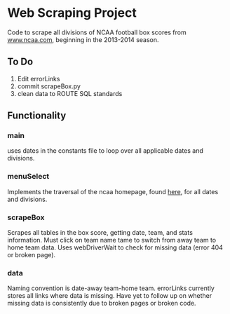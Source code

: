 # Web Scraping Project

Code to scrape all divisions of NCAA football box scores from www.ncaa.com, beginning in the 2013-2014 season.

## To Do

1. Edit errorLinks
2. commit scrapeBox.py
3. clean data to ROUTE SQL standards

## Functionality

### main

uses dates in the constants file to loop over all applicable dates and divisions.

### menuSelect

Implements the traversal of the ncaa homepage, found [here](`https://stats.ncaa.org/season_divisions/11420/scoreboards?utf8=%E2%9C%93&season_division_id=&game_date=08%2F01%2F2013&conference_id=0&tournament_id=&commit=Submit`), for all dates and divisions.

### scrapeBox

Scrapes all tables in the box score, getting date, team, and stats information.  Must click on team name tame to switch from away team to home team data.  Uses webDriverWait to check for missing data (error 404 or broken page).

### data

Naming convention is date-away team-home team.  errorLinks currently stores all links where data is missing.  Have yet to follow up on whether missing data is consistently due to broken pages or broken code.
